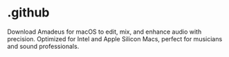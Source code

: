 # .github
Download Amadeus for macOS to edit, mix, and enhance audio with precision. Optimized for Intel and Apple Silicon Macs, perfect for musicians and sound professionals.
